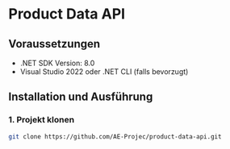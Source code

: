 # Product Data API

## Voraussetzungen
- .NET SDK Version: 8.0
- Visual Studio 2022 oder .NET CLI (falls bevorzugt)

## Installation und Ausführung

### 1. Projekt klonen
```bash
git clone https://github.com/AE-Projec/product-data-api.git
